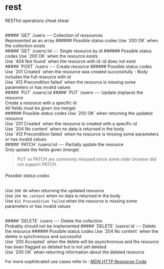 # rest
RESTful operations cheat sheat

<br/>
##### `GET` /users
---
Collection of ressources <br/> Represented as an array
###### Possible status codes
Use `200 OK` when the collection exists

<br/>
##### `GET` /users/:id
---
Single resource by id
###### Possible status codes
Use `200 OK` when the resource exists <br/>
Use `404 Not found` when the resource with id :id does not exist

<br/>
##### `POST` /users
---
Create resource
###### Possible status codes
Use `201 Created` when the resource was created successfully - Body includes the full resource with id <br/>
Use `412 Precondition failed` when the resource is missing some parameters or has invalid values

<br/>
##### `PUT` /users/:id 
##### `PUT` /users 
---
Update (replace) the resource <br/>
Create a resource with a specific id <br/>
All fields must be given (no merge) <br/>
###### Possible status codes
Use `200 OK` when returning the updated resource <br/>
Use `201 Created` when the resource is created with a specific id <br/>
Use `204 No content` when no data is returned in the body <br/>
Use `412 Precondition failed` when he resource is missing some parameters or has invalid values

<br/>
##### `PATCH` /users/:id
---
Partially update the resource <br/>
Only update the fields given (merge)

>PUT vs PATCH are commonly misused since some older browser did not support PATCH.

###### Possible status codes
Use `200 OK` when returning the updated resource <br/>
Use `204 No content` when no data is returned in the body <br/>
Use `412 Precondition failed` when the resource is missing some parameters or has invalid values <br/>

<br/>
##### `DELETE` /users
---
Delete the collection <br/>
Probably should not be implemented
##### `DELETE` /users/:id
---
Delete the resource
###### Possible status codes
Use `204 No content` when the delete is synchronous and successful <br/>
Use `200 Accepted` when the delete will be asynchronous and the resource has been flagged as deleted but is not yet deleted <br/>
Use `200 OK` when returning information about the deleted resource

For more sophiticated use cases refer to : [MDN HTTP Response Code](https://developer.mozilla.org/en-US/docs/Web/HTTP/Response_codes)
